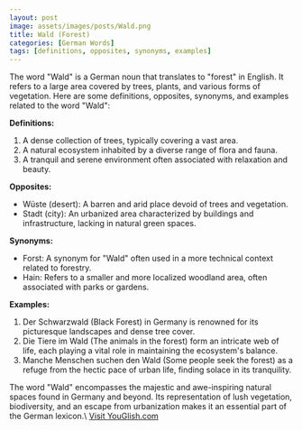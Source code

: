 ```yaml
---
layout: post
image: assets/images/posts/Wald.png
title: Wald (Forest)
categories: [German Words]
tags: [definitions, opposites, synonyms, examples]
---
```


The word "Wald" is a German noun that translates to "forest" in English. It refers to a large area covered by trees, plants, and various forms of vegetation. Here are some definitions, opposites, synonyms, and examples related to the word "Wald":

**Definitions:**
1. A dense collection of trees, typically covering a vast area.
2. A natural ecosystem inhabited by a diverse range of flora and fauna.
3. A tranquil and serene environment often associated with relaxation and beauty.

**Opposites:**
- Wüste (desert): A barren and arid place devoid of trees and vegetation.
- Stadt (city): An urbanized area characterized by buildings and infrastructure, lacking in natural green spaces.

**Synonyms:**
- Forst: A synonym for "Wald" often used in a more technical context related to forestry.
- Hain: Refers to a smaller and more localized woodland area, often associated with parks or gardens.

**Examples:**
1. Der Schwarzwald (Black Forest) in Germany is renowned for its picturesque landscapes and dense tree cover.
2. Die Tiere im Wald (The animals in the forest) form an intricate web of life, each playing a vital role in maintaining the ecosystem's balance.
3. Manche Menschen suchen den Wald (Some people seek the forest) as a refuge from the hectic pace of urban life, finding solace in its tranquility.

The word "Wald" encompasses the majestic and awe-inspiring natural spaces found in Germany and beyond. Its representation of lush vegetation, biodiversity, and an escape from urbanization makes it an essential part of the German lexicon.\ <a id="yg-widget-0" class="youglish-widget" data-query="Wald" data-lang="german" data-components="8412" data-auto-start="0" data-bkg-color="theme_light" data-title="How%20to%20pronounce%20Wald%20in%20German"  rel="nofollow" href="https://youglish.com">Visit YouGlish.com</a><script async src="https://youglish.com/public/emb/widget.js" charset="utf-8"></script>